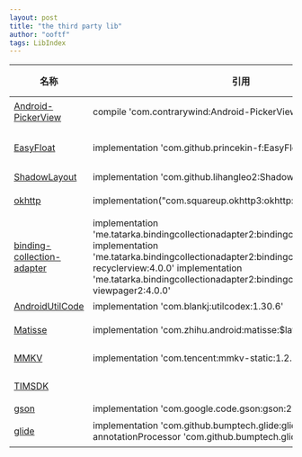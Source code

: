 ```yaml
---
layout: post
title: "the third party lib"
author: "ooftf"
tags: LibIndex
---
```

|名称|引用|Maven|描述|评级|
|---|---|---|---|---|
|[Android-PickerView](https://github.com/Bigkoo/Android-PickerView)|compile 'com.contrarywind:Android-PickerView:4.1.9'|[![Download](https://api.bintray.com/packages/contrarywind/maven/Android-PickerView/images/download.svg) ](https://bintray.com/contrarywind/maven/Android-PickerView/_latestVersion)|选择图片|
|[EasyFloat](https://github.com/princekin-f/EasyFloat)|implementation 'com.github.princekin-f:EasyFloat:Tag'| [![](https://jitpack.io/v/princekin-f/EasyFloat.svg)](https://jitpack.io/#princekin-f/EasyFloat)|全局Dialog,浮窗|4|
|[ShadowLayout](https://github.com/lihangleo2/ShadowLayout)|implementation 'com.github.lihangleo2:ShadowLayout:Tag'|[![](https://jitpack.io/v/lihangleo2/ShadowLayout.svg)](https://jitpack.io/#lihangleo2/ShadowLayout)|阴影|-|
|[okhttp](https://github.com/square/okhttp)|implementation("com.squareup.okhttp3:okhttp:4.9.1")|-|网络请求框架|5|
|[binding-collection-adapter](https://github.com/evant/binding-collection-adapter)|implementation 'me.tatarka.bindingcollectionadapter2:bindingcollectionadapter:4.0.0'  implementation 'me.tatarka.bindingcollectionadapter2:bindingcollectionadapter-recyclerview:4.0.0'  implementation 'me.tatarka.bindingcollectionadapter2:bindingcollectionadapter-viewpager2:4.0.0'|[![Maven Central](https://maven-badges.herokuapp.com/maven-central/me.tatarka.bindingcollectionadapter2/bindingcollectionadapter/badge.svg?style=flat)](https://maven-badges.herokuapp.com/maven-central/me.tatarka.bindingcollectionadapter2/bindingcollectionadapter)|mvvm adapter|5|
|[AndroidUtilCode](https://github.com/Blankj/AndroidUtilCode)|implementation 'com.blankj:utilcodex:1.30.6'|-|工具类|5|
|[Matisse](https://github.com/zhihu/Matisse)|implementation 'com.zhihu.android:matisse:$latest_version'|[ ![Download](https://api.bintray.com/packages/zhihu/maven/matisse/images/download.svg) ](https://bintray.com/zhihu/maven/matisse/_latestVersion)|图片选择|4|
|[MMKV](https://github.com/Tencent/MMKV)|  implementation 'com.tencent:mmkv-static:1.2.7'|[![Release Version](https://img.shields.io/badge/release-1.2.7-brightgreen.svg)](https://github.com/Tencent/MMKV/releases)||4|
|[TIMSDK](https://github.com/tencentyun/TIMSDK)|||腾讯IM服务|3|
|[gson](https://github.com/google/gson)|implementation 'com.google.code.gson:gson:2.8.6'|||4.5|
|[glide](https://github.com/bumptech/glide)|implementation 'com.github.bumptech.glide:glide:4.12.0'  annotationProcessor 'com.github.bumptech.glide:compiler:4.12.0'|[![Maven Central](https://maven-badges.herokuapp.com/maven-central/com.github.bumptech.glide/glide/badge.svg)](https://maven-badges.herokuapp.com/maven-central/com.github.bumptech.glide/glide)|图片加载框架|4.5|